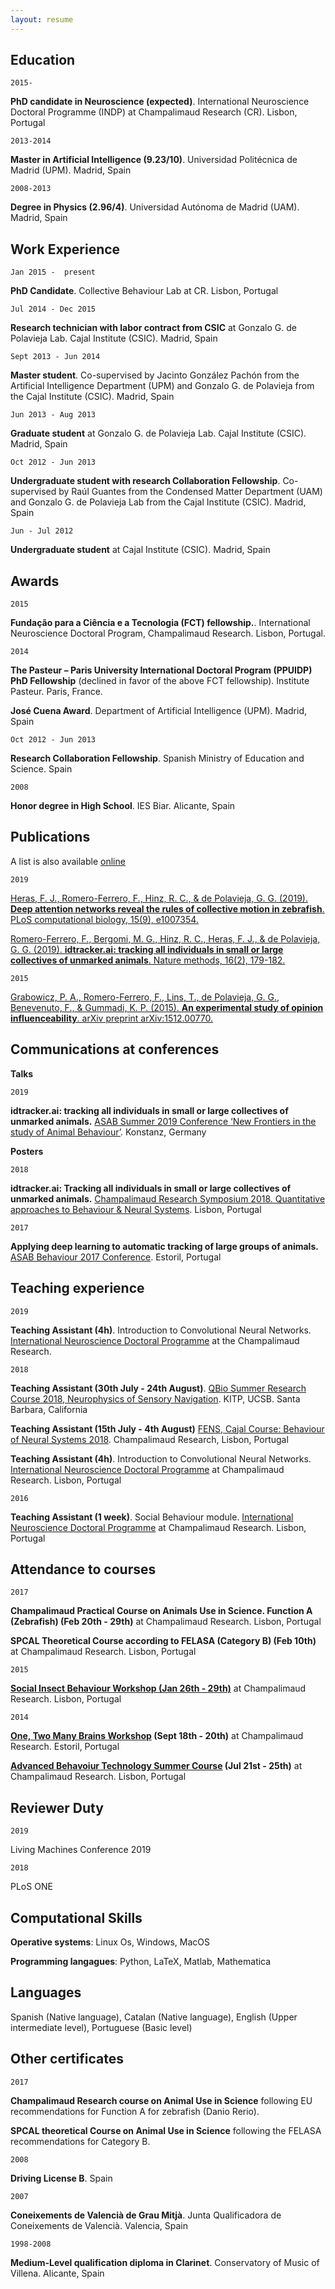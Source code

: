 ```yaml
---
layout: resume
---
```


## Education

`2015-`

__PhD candidate in Neuroscience (expected)__. International Neuroscience Doctoral Programme (INDP) at Champalimaud Research (CR). Lisbon, Portugal

`2013-2014`

__Master in Artificial Intelligence (9.23/10)__. Universidad Politécnica de Madrid (UPM). Madrid, Spain

`2008-2013`

__Degree in Physics (2.96/4)__. Universidad Autónoma de Madrid (UAM). Madrid, Spain

## Work Experience

`Jan 2015 -  present`

__PhD Candidate__. Collective Behaviour Lab at CR. Lisbon, Portugal


`Jul 2014 - Dec 2015`

__Research technician with labor contract from CSIC__ at Gonzalo G. de Polavieja Lab. Cajal Institute (CSIC). Madrid, Spain

`Sept 2013 - Jun 2014`

__Master student__. Co-supervised by Jacinto González Pachón from the Artificial Intelligence Department (UPM) and Gonzalo G. de Polavieja from the Cajal Institute (CSIC). Madrid, Spain


`Jun 2013 - Aug 2013`

__Graduate student__ at Gonzalo G. de Polavieja Lab. Cajal Institute (CSIC). Madrid, Spain

`Oct 2012 - Jun 2013`

__Undergraduate student with research Collaboration Fellowship__. Co-supervised by Raúl Guantes from the Condensed Matter Department (UAM) and Gonzalo G. de Polavieja Lab from the Cajal Institute (CSIC). Madrid, Spain

`Jun - Jul 2012`

__Undergraduate student__ at Cajal Institute (CSIC). Madrid, Spain


## Awards

`2015`

__Fundação para a Ciência e a Tecnologia (FCT) fellowship.__. International Neuroscience Doctoral Program, Champalimaud Research. Lisbon, Portugal.

`2014`

__The Pasteur – Paris University International Doctoral Program (PPUIDP) PhD Fellowship__ (declined in favor of the above FCT fellowship). Institute Pasteur. Paris, France.

__José Cuena Award__. Department of Artificial Intelligence (UPM). Madrid, Spain

`Oct 2012 - Jun 2013`

__Research Collaboration Fellowship__. Spanish Ministry of Education and Science. Spain

`2008`

__Honor degree in High School__. IES Biar. Alicante, Spain


## Publications

A list is also available [online](https://scholar.google.com/citations?user=PtgVx9kAAAAJ&hl=en)

`2019`

[Heras, F. J., Romero-Ferrero, F., Hinz, R. C., & de Polavieja, G. G. (2019). **Deep attention networks reveal the rules of collective motion in zebrafish**. PLoS computational biology, 15(9), e1007354.](https://journals.plos.org/ploscompbiol/article?rev=1&id=10.1371/journal.pcbi.1007354)

[Romero-Ferrero, F., Bergomi, M. G., Hinz, R. C., Heras, F. J., & de Polavieja, G. G. (2019). **idtracker.ai: tracking all individuals in small or large collectives of unmarked animals**. Nature methods, 16(2), 179-182.](https://www.nature.com/articles/s41592-018-0295-5)

`2015`

[Grabowicz, P. A., Romero-Ferrero, F., Lins, T., de Polavieja, G. G., Benevenuto, F., & Gummadi, K. P. (2015). **An experimental study of opinion influenceability**. arXiv preprint arXiv:1512.00770.](https://arxiv.org/pdf/1512.00770.pdf)


## Communications at conferences

**Talks**

`2019`

__idtracker.ai:	tracking all individuals in	small	or large	collectives	of unmarked animals.__
[ASAB Summer 2019 Conference ‘New Frontiers in the study of Animal Behaviour’](https://www.asab.org/conferences/2019/8/26/asab-summer-conference-2019). Konstanz, Germany


**Posters**

`2018`

__idtracker.ai: Tracking all individuals in small or large collectives of unmarked animals.__
[Champalimaud Research Symposium 2018. Quantitative approaches to Behaviour & Neural Systems](http://symposium.research.fchampalimaud.org/2018-2/). Lisbon, Portugal


`2017`

__Applying deep learning to automatic tracking of large groups of animals.__
[ASAB Behaviour 2017 Conference](https://www.asab.org/conferences/2015/8/14/behaviour-2017). Estoril, Portugal


## Teaching experience

`2019`

__Teaching Assistant (4h)__. Introduction to Convolutional Neural Networks.
[International Neuroscience Doctoral Programme](https://www.fchampalimaud.org/researchfc/education/) at the Champalimaud Research.


`2018`

__Teaching Assistant (30th July - 24th August)__. [QBio Summer Research Course 2018, Neurophysics of Sensory Navigation](https://www.kitp.ucsb.edu/qbio/2018-course-description). KITP, UCSB. Santa Barbara, California

__Teaching Assistant (15th July - 4th August)__ [FENS, Cajal Course: Behaviour of Neural Systems 2018](https://www.fens.org/News-Activities/Calendar/Training/2018/07/Cajal-course-Behaviour-of-Neural-Systems/). Champalimaud Research, Lisbon, Portugal

__Teaching Assistant (4h)__. Introduction to Convolutional Neural Networks. [International Neuroscience Doctoral Programme](https://www.fchampalimaud.org/researchfc/education/) at Champalimaud Research. Lisbon, Portugal

`2016`

__Teaching Assistant (1 week)__. Social Behaviour module. [International Neuroscience Doctoral Programme](https://www.fchampalimaud.org/researchfc/education/) at Champalimaud Research. Lisbon, Portugal

## Attendance to courses

`2017`

__Champalimaud Practical Course on Animals Use in Science. Function A (Zebrafish) (Feb 20th - 29th)__ at Champalimaud Research. Lisbon, Portugal


__SPCAL Theoretical Course according to FELASA (Category B) (Feb 10th)__ at Champalimaud Research. Lisbon, Portugal

`2015`

__[Social Insect Behaviour Workshop (Jan 26th - 29th)](http://neuro.fchampalimaud.org/en/events/past-events/event/253/)__ at Champalimaud Research. Lisbon, Portugal

`2014`

__[One, Two Many Brains Workshop](http://neuro.fchampalimaud.org/en/events/one-two-many-brains/) (Sept 18th - 20th)__ at Champalimaud Research. Estoril, Portugal


__[Advanced Behavoiur Technology Summer Course](http://neuro.fchampalimaud.org/en/events/past-events/event/202/) (Jul 21st - 25th)__ at Champalimaud Research. Lisbon, Portugal


## Reviewer Duty

`2019`

Living Machines Conference 2019

`2018`

PLoS ONE

## Computational Skills

__Operative systems__: Linux Os, Windows, MacOS

__Programming langagues__: Python, LaTeX, Matlab, Mathematica


## Languages
Spanish (Native language), Catalan (Native language), English (Upper intermediate level), Portuguese (Basic level)

## Other certificates

`2017`

__Champalimaud Research course on Animal Use in Science__ following EU recommendations for Function A for zebrafish (Danio Rerio).

__SPCAL theoretical Course on Animal Use in Science__ following the FELASA recommendations for Category B.

`2008`

__Driving License B__. Spain

`2007`

__Coneixements de Valencià de Grau Mitjà__. Junta Qualificadora de Coneixements de Valencià. Valencia, Spain

`1998-2008`

__Medium-Level qualification diploma in Clarinet__. Conservatory of Music of Villena. Alicante, Spain















<!-- ### Footer

Last updated: Feb 2020 -->
